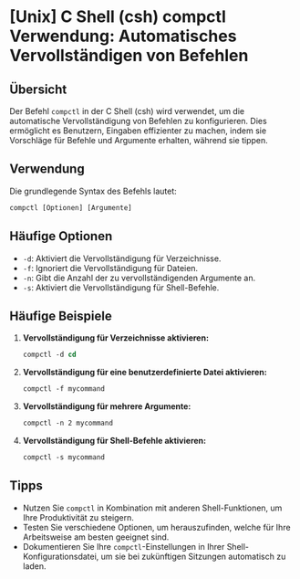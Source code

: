 # [Unix] C Shell (csh) compctl Verwendung: Automatisches Vervollständigen von Befehlen

## Übersicht
Der Befehl `compctl` in der C Shell (csh) wird verwendet, um die automatische Vervollständigung von Befehlen zu konfigurieren. Dies ermöglicht es Benutzern, Eingaben effizienter zu machen, indem sie Vorschläge für Befehle und Argumente erhalten, während sie tippen.

## Verwendung
Die grundlegende Syntax des Befehls lautet:

```csh
compctl [Optionen] [Argumente]
```

## Häufige Optionen
- `-d`: Aktiviert die Vervollständigung für Verzeichnisse.
- `-f`: Ignoriert die Vervollständigung für Dateien.
- `-n`: Gibt die Anzahl der zu vervollständigenden Argumente an.
- `-s`: Aktiviert die Vervollständigung für Shell-Befehle.

## Häufige Beispiele

1. **Vervollständigung für Verzeichnisse aktivieren:**
   ```csh
   compctl -d cd
   ```

2. **Vervollständigung für eine benutzerdefinierte Datei aktivieren:**
   ```csh
   compctl -f mycommand
   ```

3. **Vervollständigung für mehrere Argumente:**
   ```csh
   compctl -n 2 mycommand
   ```

4. **Vervollständigung für Shell-Befehle aktivieren:**
   ```csh
   compctl -s mycommand
   ```

## Tipps
- Nutzen Sie `compctl` in Kombination mit anderen Shell-Funktionen, um Ihre Produktivität zu steigern.
- Testen Sie verschiedene Optionen, um herauszufinden, welche für Ihre Arbeitsweise am besten geeignet sind.
- Dokumentieren Sie Ihre `compctl`-Einstellungen in Ihrer Shell-Konfigurationsdatei, um sie bei zukünftigen Sitzungen automatisch zu laden.